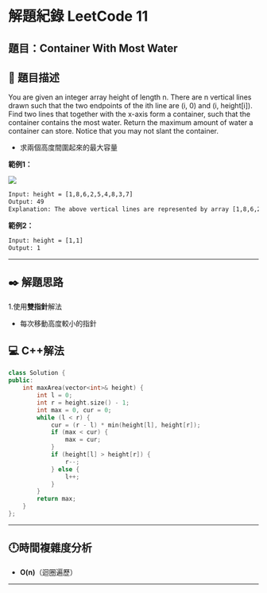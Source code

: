 # 解題紀錄 LeetCode 11

## 題目：Container With Most Water

## 📙 題目描述

You are given an integer array height of length n. There are n vertical lines drawn such that the two endpoints of the ith line are (i, 0) and (i, height[i]).
Find two lines that together with the x-axis form a container, such that the container contains the most water.
Return the maximum amount of water a container can store.
Notice that you may not slant the container.

- 求兩個高度間圍起來的最大容量

**範例1：**

![ ](https://raw.githubusercontent.com/tim941008/note/main/resource/Container_With_Most_Water.png)


```txt
Input: height = [1,8,6,2,5,4,8,3,7]
Output: 49
Explanation: The above vertical lines are represented by array [1,8,6,2,5,4,8,3,7]. In this case, the max area of water (blue section) the container can contain is 49.

```

**範例2：**

```txt
Input: height = [1,1]
Output: 1
```

---

## ✒️ 解題思路

1.使用**雙指針**解法

- 每次移動高度較小的指針

## 💻 C++解法

```cpp
class Solution {
public:
    int maxArea(vector<int>& height) {
        int l = 0;
        int r = height.size() - 1;
        int max = 0, cur = 0;
        while (l < r) {
            cur = (r - l) * min(height[l], height[r]);
            if (max < cur) {
                max = cur;
            }
            if (height[l] > height[r]) {
                r--;
            } else {
                l++;
            }
        }
        return max;
    }
};
```

---

## 🕛時間複雜度分析

- **O(n)**（迴圈遍歷）

---
